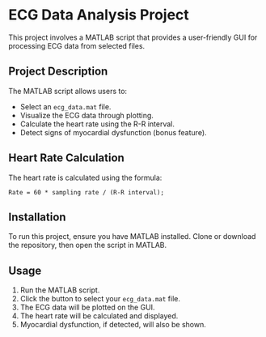 <!DOCTYPE html>
<html lang="en">
<head>
    <meta charset="UTF-8">
    <meta name="viewport" content="width=device-width, initial-scale=1.0">
    <title>ECG Data Analysis Project</title>
</head>
<body>
    <h1>ECG Data Analysis Project</h1>
    <p>This project involves a MATLAB script that provides a user-friendly GUI for processing ECG data from selected files.</p>
    <h2>Project Description</h2>
    <p>The MATLAB script allows users to:</p>
    <ul>
        <li>Select an <code>ecg_data.mat</code> file.</li>
        <li>Visualize the ECG data through plotting.</li>
        <li>Calculate the heart rate using the R-R interval.</li>
        <li>Detect signs of myocardial dysfunction (bonus feature).</li>
    </ul>
    <h2>Heart Rate Calculation</h2>
    <p>The heart rate is calculated using the formula:</p>
    <pre><code>Rate = 60 * sampling rate / (R-R interval);</code></pre>
    <h2>Installation</h2>
    <p>To run this project, ensure you have MATLAB installed. Clone or download the repository, then open the script in MATLAB.</p>
    <h2>Usage</h2>
    <ol>
        <li>Run the MATLAB script.</li>
        <li>Click the button to select your <code>ecg_data.mat</code> file.</li>
        <li>The ECG data will be plotted on the GUI.</li>
        <li>The heart rate will be calculated and displayed.</li>
        <li>Myocardial dysfunction, if detected, will also be shown.</li>
    </ol>
</body>
</html>
